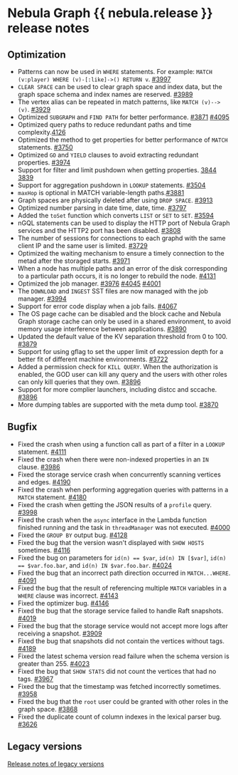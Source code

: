 # Nebula Graph {{ nebula.release }} release notes

## Optimization 

- Patterns can now be used in `WHERE` statements. For example: `MATCH (v:player) WHERE (v)-[:like]->() RETURN v`. [#3997](https://github.com/vesoft-inc/nebula/pull/3997) 
- `CLEAR SPACE` can be used to clear graph space and index data, but the graph space schema and index names are reserved. [#3989](https://github.com/vesoft-inc/nebula/pull/3989) 
- The vertex alias can be repeated in match patterns, like `MATCH (v)-->(v)`. [#3929](https://github.com/vesoft-inc/nebula/pull/3929) 
- Optimized `SUBGRAPH` and `FIND PATH` for better performance. [#3871](https://github.com/vesoft-inc/nebula/pull/3871) [#4095](https://github.com/vesoft-inc/nebula/pull/4095)  
- Optimized query paths to reduce redundant paths and time complexity.[4126](https://github.com/vesoft-inc/nebula/pull/4162) 
- Optimized the method to get properties for better performance of `MATCH` statements. [#3750](https://github.com/vesoft-inc/nebula/pull/3750) 
- Optimized `GO` and `YIELD` clauses to avoid extracting redundant properties. [#3974](https://github.com/vesoft-inc/nebula/pull/3974) 
- Support for filter and limit pushdown when getting properties. [3844](https://github.com/vesoft-inc/nebula/pull/3844) [3839](https://github.com/vesoft-inc/nebula/pull/3839) 
- Support for aggregation pushdown in `LOOKUP` statements. [#3504](https://github.com/vesoft-inc/nebula/pull/3504) 
- `maxHop` is optional in MATCH variable-length paths.[#3881](https://github.com/vesoft-inc/nebula/pull/3881) 
- Graph spaces are physically deleted after using `DROP SPACE`. [#3913](https://github.com/vesoft-inc/nebula/pull/3913) 
- Optimized number parsing in date time, date, time. [#3797](https://github.com/vesoft-inc/nebula/pull/3797) 
- Added the `toSet` function which converts `LIST` or `SET` to `SET`. [#3594](https://github.com/vesoft-inc/nebula/pull/3594) 
- nGQL statements can be used to display the HTTP port of Nebula Graph services and the HTTP2 port has been disabled. [#3808](https://github.com/vesoft-inc/nebula/pull/3808) 
- The number of sessions for connections to each graphd with the same client IP and the same user is limited. [#3729](https://github.com/vesoft-inc/nebula/pull/3729) 
- Optimized the waiting mechanism to ensure a timely connection to the metad after the storaged starts. [#3971](https://github.com/vesoft-inc/nebula/pull/3971) 
- When a node has multiple paths and an error of the disk corresponding to a particular path occurs, it is no longer to rebuild the node. [#4131](https://github.com/vesoft-inc/nebula/pull/4131)
- Optimized the job manager. [#3976](https://github.com/vesoft-inc/nebula/pull/3976) [#4045](https://github.com/vesoft-inc/nebula/pull/4045) [#4001](https://github.com/vesoft-inc/nebula/pull/4001)  
- The `DOWNLOAD` and `INGEST` SST files are now managed with the job manager. [#3994](https://github.com/vesoft-inc/nebula/pull/3994)
- Support for error code display when a job fails. [#4067](https://github.com/vesoft-inc/nebula/pull/4067) 
- The OS page cache can be disabled and the block cache and Nebula Graph storage cache can only be used in a shared environment, to avoid memory usage interference between applications. [#3890](https://github.com/vesoft-inc/nebula/pull/3890) 
- Updated the default value of the KV separation threshold from 0 to 100. [#3879](https://github.com/vesoft-inc/nebula/pull/3879) 
- Support for using gflag to set the upper limit of expression depth for a better fit of different machine environments. [#3722](https://github.com/vesoft-inc/nebula/pull/3722) 
- Added a permission check for `KILL QUERY`. When the authorization is enabled, the GOD user can kill any query and the users with other roles can only kill queries that they own. [#3896](https://github.com/vesoft-inc/nebula/pull/3896) 
- Support for more complier launchers, including distcc and sccache. [#3896](https://github.com/vesoft-inc/nebula/pull/3896) 
- More dumping tables are supported with the meta dump tool. [#3870](https://github.com/vesoft-inc/nebula/pull/3870) 

## Bugfix

- Fixed the crash when using a function call as part of a filter in a `LOOKUP` statement. [#4111](https://github.com/vesoft-inc/nebula/pull/4111) 
- Fixed the crash when there were non-indexed properties in an `IN` clause. [#3986](https://github.com/vesoft-inc/nebula/pull/3986) 
- Fixed the storage service crash when concurrently scanning vertices and edges. [#4190](https://github.com/vesoft-inc/nebula/pull/4190) 
- Fixed the crash when performing aggregation queries with patterns in a `MATCH` statement. [#4180](https://github.com/vesoft-inc/nebula/pull/4180) 
- Fixed the crash when getting the JSON results of a `profile` query. [#3998](https://github.com/vesoft-inc/nebula/pull/3998) 
- Fixed the crash when the `async` interface in the Lambda function finished running and the task in `threadManager` was not executed. [#4000](https://github.com/vesoft-inc/nebula/pull/4000) 
- Fixed the `GROUP BY` output bug. [#4128](https://github.com/vesoft-inc/nebula/pull/4128) 
- Fixed the bug that the version wasn't displayed with `SHOW HOSTS` sometimes. [#4116](https://github.com/vesoft-inc/nebula/pull/4116) 
- Fixed the bug on parameters for `id(n) == $var`, `id(n) IN [$var]`, `id(n) == $var.foo.bar`, and `id(n) IN $var.foo.bar`. [#4024](https://github.com/vesoft-inc/nebula/pull/4024) 
- Fixed the bug that an incorrect path direction occurred in `MATCH...WHERE`. [#4091](https://github.com/vesoft-inc/nebula/pull/4091) 
- Fixed the bug that the result of referencing multiple `MATCH` variables in a `WHERE` clause was incorrect. [#4143](https://github.com/vesoft-inc/nebula/pull/4143) 
- Fixed the optimizer bug. [#4146](https://github.com/vesoft-inc/nebula/pull/4146) 
- Fixed the bug that the storage service failed to handle Raft snapshots. [#4019](https://github.com/vesoft-inc/nebula/pull/4019) 
- Fixed the bug that the storage service would not accept more logs after receiving a snapshot. [#3909](https://github.com/vesoft-inc/nebula/pull/3909)
- Fixed the bug that snapshots did not contain the vertices without tags. [#4189](https://github.com/vesoft-inc/nebula/pull/4189) 
- Fixed the latest schema version read failure when the schema version is greater than 255. [#4023](https://github.com/vesoft-inc/nebula/pull/4023) 
- Fixed the bug that `SHOW STATS` did not count the vertices that had no tags. [#3967](https://github.com/vesoft-inc/nebula/pull/3967) 
- Fixed the bug that the timestamp was fetched incorrectly sometimes. [#3958](https://github.com/vesoft-inc/nebula/pull/3958) 
- Fixed the bug that the `root` user could be granted with other roles in the graph space. [#3868](https://github.com/vesoft-inc/nebula/pull/3868) 
- Fixed the duplicate count of column indexes in the lexical parser bug. [#3626](https://github.com/vesoft-inc/nebula/pull/3626) 


## Legacy versions

[Release notes of legacy versions](https://nebula-graph.io/posts/)

